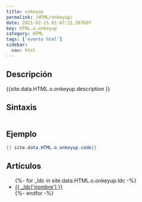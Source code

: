 ```yaml
---
title: onkeyup
permalink: /HTML/onkeyup/
date: 2021-02-15 01:07:21.567697
key: HTML.o.onkeyup
category: HTML
tags: ['evento html']
sidebar: 
  nav: html
---
```


## Descripción
{{site.data.HTML.o.onkeyup.description }}

## Sintaxis
~~~html
~~~

## Ejemplo
~~~java
{{ site.data.HTML.o.onkeyup.code}}
~~~

## Artículos
<ul>
{%- for _ldc in site.data.HTML.o.onkeyup.ldc -%}
   <li>
       <a href="{{_ldc['url'] }}">{{ _ldc['nombre'] }}</a>
   </li>
{%- endfor -%}
</ul>
